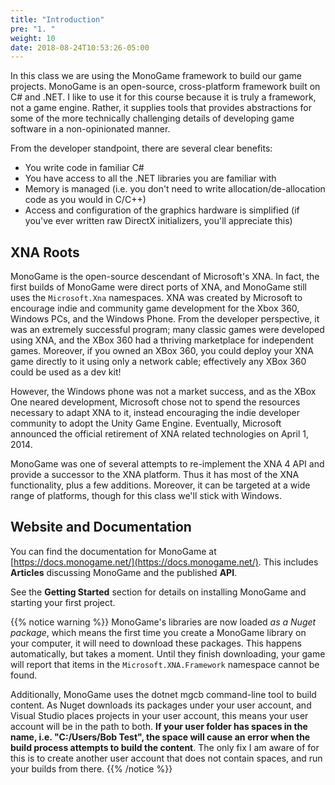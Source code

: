 ```yaml
---
title: "Introduction"
pre: "1. "
weight: 10
date: 2018-08-24T10:53:26-05:00
---
```


In this class we are using the MonoGame framework to build our game projects.  MonoGame is an open-source, cross-platform framework built on C# and .NET.  I like to use it for this course because it is truly a framework, not a game engine.  Rather, it supplies tools that provides abstractions for some of the more technically challenging details of developing game software in a non-opinionated manner.

From the developer standpoint, there are several clear benefits:
* You write code in familiar C#
* You have access to all the .NET libraries you are familiar with
* Memory is managed (i.e. you don't need to write allocation/de-allocation code as you would in C/C++)
* Access and configuration of the graphics hardware is simplified (if you've ever written raw DirectX initializers, you'll appreciate this)

## XNA Roots
MonoGame is the open-source descendant of Microsoft's XNA.  In fact, the first builds of MonoGame were direct ports of XNA, and MonoGame still uses the `Microsoft.Xna` namespaces.  XNA was created by Microsoft to encourage indie and community game development for the Xbox 360, Windows PCs, and the Windows Phone.  From the developer perspective, it was an extremely successful program; many classic games were developed using XNA, and the XBox 360 had a thriving marketplace for independent games.  Moreover, if you owned an XBox 360, you could deploy your XNA game directly to it using only a network cable; effectively any XBox 360 could be used as a dev kit!

However, the Windows phone was not a market success, and as the XBox One neared development, Microsoft chose not to spend the resources necessary to adapt XNA to it, instead encouraging the indie developer community to adopt the Unity Game Engine.  Eventually, Microsoft announced the official retirement of XNA related technologies on April 1, 2014.  

MonoGame was one of several attempts to re-implement the XNA 4 API and provide a successor to the XNA platform.  Thus it has most of the XNA functionality, plus a few additions.  Moreover, it can be targeted at a wide range of platforms, though for this class we'll stick with Windows.

## Website and Documentation
You can find the documentation for MonoGame at [https://docs.monogame.net/](https://docs.monogame.net/).  This includes **Articles** discussing MonoGame and the published **API**.

See the **Getting Started** section for details on installing MonoGame and starting your first project.

{{% notice warning %}}
MonoGame's libraries are now loaded _as a Nuget package_, which means the first time you create a MonoGame library on your computer, it will need to download these packages.  This happens automatically, but takes a moment.  Until they finish downloading, your game will report that items in the `Microsoft.XNA.Framework` namespace cannot be found.

Additionally, MonoGame uses the dotnet mgcb command-line tool to build content.  As Nuget downloads its packages under your user account, and Visual Studio places projects in your user account, this means your user account will be in the path to both.  **If your user folder has spaces in the name, i.e. "C:/Users/Bob Test", the space will cause an error when the build process attempts to build the content**.  The only fix I am aware of for this is to create another user account that does not contain spaces, and run your builds from there.
{{% /notice %}}